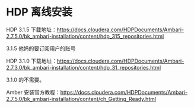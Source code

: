 # HDP 离线安装

HDP 3.1.5 下载地址：https://docs.cloudera.com/HDPDocuments/Ambari-2.7.5.0/bk_ambari-installation/content/hdp_315_repositories.html

3.1.5 他妈的要订阅用户的账号

HDP 3.1.0 下载地址：https://docs.cloudera.com/HDPDocuments/Ambari-2.7.3.0/bk_ambari-installation/content/hdp_31_repositories.html

3.1.0 的不需要。

Amber 安装官方教程：https://docs.cloudera.com/HDPDocuments/Ambari-2.7.5.0/bk_ambari-installation/content/ch_Getting_Ready.html



